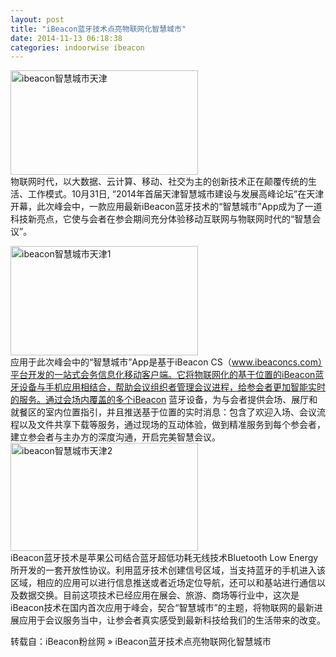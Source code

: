 ```yaml
---
layout: post
title: "iBeacon蓝牙技术点亮物联网化智慧城市"
date: 2014-11-13 06:18:38
categories: indoorwise ibeacon
---
```

<p><a href="http://www.ibeaconfans.com/wp-content/uploads/2014/11/ibeacon智慧城市天津.jpg"><img alt="ibeacon智慧城市天津" class="alignnone size-medium wp-image-914" height="167" src="http://www.ibeaconfans.com/wp-content/uploads/2014/11/ibeacon智慧城市天津-300x167.jpg" width="300"/></a><br/>
物联网时代，以大数据、云计算、移动、社交为主的创新技术正在颠覆传统的生活、工作模式。10月31日, “2014年首届天津智慧城市建设与发展高峰论坛”在天津开幕，此次峰会中，一款应用最新iBeacon蓝牙技术的“智慧城市”App成为了一道科技新亮点，它使与会者在参会期间充分体验移动互联网与物联网时代的“智慧会议”。<br/>

<a href="http://www.ibeaconfans.com/wp-content/uploads/2014/11/ibeacon智慧城市天津11.jpg"><img alt="ibeacon智慧城市天津1" class="alignnone size-medium wp-image-916" height="175" src="http://www.ibeaconfans.com/wp-content/uploads/2014/11/ibeacon智慧城市天津11-300x175.jpg" width="300"/></a><br/>
应用于此次峰会中的“智慧城市”App是基于iBeacon CS（www.ibeaconcs.com）平台开发的一站式会务信息化移动客户端。它将物联网化的基于位置的iBeacon蓝牙设备与手机应用相结合，帮助会议组织者管理会议进程，给参会者更加智能实时的服务。通过会场内覆盖的多个iBeacon 蓝牙设备，为与会者提供会场、展厅和就餐区的室内位置指引，并且推送基于位置的实时消息：包含了欢迎入场、会议流程以及文件共享下载等服务，通过现场的互动体验，做到精准服务到每个参会者，建立参会者与主办方的深度沟通，开启完美智慧会议。<br/>
<a href="http://www.ibeaconfans.com/wp-content/uploads/2014/11/ibeacon智慧城市天津2.jpg"><img alt="ibeacon智慧城市天津2" class="alignnone size-medium wp-image-917" height="173" src="http://www.ibeaconfans.com/wp-content/uploads/2014/11/ibeacon智慧城市天津2-300x173.jpg" width="300"/></a><br/>
iBeacon蓝牙技术是苹果公司结合蓝牙超低功耗无线技术Bluetooth Low Energy所开发的一套开放性协议。利用蓝牙技术创建信号区域，当支持蓝牙的手机进入该区域，相应的应用可以进行信息推送或者近场定位导航，还可以和基站进行通信以及数据交换。目前这项技术已经应用在展会、旅游、商场等行业中，这次是iBeacon技术在国内首次应用于峰会，契合“智慧城市”的主题，将物联网的最新进展应用于会议服务当中，让参会者真实感受到最新科技给我们的生活带来的改变。</p>


<p>转载自：iBeacon粉丝网 » iBeacon蓝牙技术点亮物联网化智慧城市</p>